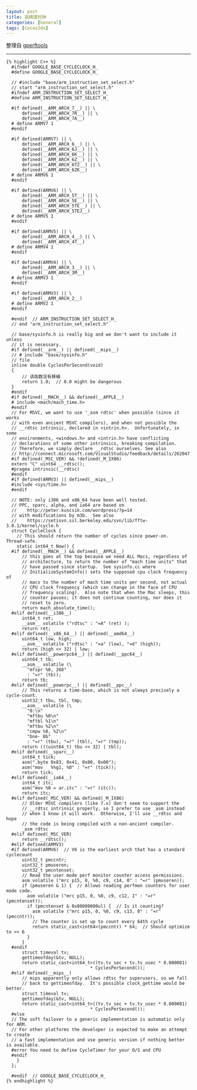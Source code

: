 ```yaml
---
layout: post
title: 高精度时钟
categories: [General]
tags: [Cocos2dx]
---
```


整理自 [gperftools](http://code.google.com/p/gperftools/)

----------
	
	{% highlight C++ %}
	  #ifndef GOOGLE_BASE_CYCLECLOCK_H_
	  #define GOOGLE_BASE_CYCLECLOCK_H_
	
	  // #include "base/arm_instruction_set_select.h"
	  // start "arm_instruction_set_select.h"
	  #ifndef ARM_INSTRUCTION_SET_SELECT_H_
	  #define ARM_INSTRUCTION_SET_SELECT_H_
	
	  #if defined(__ARM_ARCH_7__) || \
	      defined(__ARM_ARCH_7R__) || \
	      defined(__ARM_ARCH_7A__)
	  # define ARMV7 1
	  #endif
	
	  #if defined(ARMV7) || \
	      defined(__ARM_ARCH_6__) || \
	      defined(__ARM_ARCH_6J__) || \
	      defined(__ARM_ARCH_6K__) || \
	      defined(__ARM_ARCH_6Z__) || \
	      defined(__ARM_ARCH_6T2__) || \
	      defined(__ARM_ARCH_6ZK__)
	  # define ARMV6 1
	  #endif
	
	  #if defined(ARMV6) || \
	      defined(__ARM_ARCH_5T__) || \
	      defined(__ARM_ARCH_5E__) || \
	      defined(__ARM_ARCH_5TE__) || \
	      defined(__ARM_ARCH_5TEJ__)
	  # define ARMV5 1
	  #endif
	
	  #if defined(ARMV5) || \
	      defined(__ARM_ARCH_4__) || \
	      defined(__ARM_ARCH_4T__)
	  # define ARMV4 1
	  #endif
	
	  #if defined(ARMV4) || \
	      defined(__ARM_ARCH_3__) || \
	      defined(__ARM_ARCH_3M__)
	  # define ARMV3 1
	  #endif
	
	  #if defined(ARMV3) || \
	      defined(__ARM_ARCH_2__)
	  # define ARMV2 1
	  #endif
	
	  #endif  // ARM_INSTRUCTION_SET_SELECT_H_
	  // end "arm_instruction_set_select.h"
	
	  // base/sysinfo.h is really big and we don't want to include it unless
	  // it is necessary.
	  #if defined(__arm__) || defined(__mips__)
	  // # include "base/sysinfo.h"
	  // file
	  inline double CyclesPerSecond(void)
	  {
	      // 该函数没有移植
	      return 1.0;  // 0.0 might be dangerous
	  }
	  #endif
	  #if defined(__MACH__) && defined(__APPLE__)
	  # include <mach/mach_time.h>
	  #endif
	  // For MSVC, we want to use '_asm rdtsc' when possible (since it works
	  // with even ancient MSVC compilers), and when not possible the
	  // __rdtsc intrinsic, declared in <intrin.h>.  Unfortunately, in some
	  // environments, <windows.h> and <intrin.h> have conflicting
	  // declarations of some other intrinsics, breaking compilation.
	  // Therefore, we simply declare __rdtsc ourselves. See also
	  // http://connect.microsoft.com/VisualStudio/feedback/details/262047
	  #if defined(_MSC_VER) && !defined(_M_IX86)
	  extern "C" uint64 __rdtsc();
	  #pragma intrinsic(__rdtsc)
	  #endif
	  #if defined(ARMV3) || defined(__mips__)
	  #include <sys/time.h>
	  #endif
	
	  // NOTE: only i386 and x86_64 have been well tested.
	  // PPC, sparc, alpha, and ia64 are based on
	  //    http://peter.kuscsik.com/wordpress/?p=14
	  // with modifications by m3b.  See also
	  //    https://setisvn.ssl.berkeley.edu/svn/lib/fftw-3.0.1/kernel/cycle.h
	  struct CycleClock {
	    // This should return the number of cycles since power-on.  Thread-safe.
	    static int64_t Now() {
	  #if defined(__MACH__) && defined(__APPLE__)
	      // this goes at the top because we need ALL Macs, regardless of
	      // architecture, to return the number of "mach time units" that
	      // have passed since startup.  See sysinfo.cc where
	      // InitializeSystemInfo() sets the supposed cpu clock frequency of
	      // macs to the number of mach time units per second, not actual
	      // CPU clock frequency (which can change in the face of CPU
	      // frequency scaling).  Also note that when the Mac sleeps, this
	      // counter pauses; it does not continue counting, nor does it
	      // reset to zero.
	      return mach_absolute_time();
	  #elif defined(__i386__)
	      int64_t ret;
	      __asm__ volatile ("rdtsc" : "=A" (ret) );
	      return ret;
	  #elif defined(__x86_64__) || defined(__amd64__)
	      uint64_t low, high;
	      __asm__ volatile ("rdtsc" : "=a" (low), "=d" (high));
	      return (high << 32) | low;
	  #elif defined(__powerpc64__) || defined(__ppc64__)
	      uint64_t tb;
	      __asm__ volatile (\
	        "mfspr %0, 268"
	        : "=r" (tb));
	      return tb;
	  #elif defined(__powerpc__) || defined(__ppc__)
	      // This returns a time-base, which is not always precisely a cycle-count.
	      uint32_t tbu, tbl, tmp;
	      __asm__ volatile (\
	        "0:\n"
	        "mftbu %0\n"
	        "mftbl %1\n"
	        "mftbu %2\n"
	        "cmpw %0, %2\n"
	        "bne- 0b"
	        : "=r" (tbu), "=r" (tbl), "=r" (tmp));
	      return (((uint64_t) tbu << 32) | tbl);
	  #elif defined(__sparc__)
	      int64_t tick;
	      asm(".byte 0x83, 0x41, 0x00, 0x00");
	      asm("mov   %%g1, %0" : "=r" (tick));
	      return tick;
	  #elif defined(__ia64__)
	      int64_t itc;
	      asm("mov %0 = ar.itc" : "=r" (itc));
	      return itc;
	  #elif defined(_MSC_VER) && defined(_M_IX86)
	      // Older MSVC compilers (like 7.x) don't seem to support the
	      // __rdtsc intrinsic properly, so I prefer to use _asm instead
	      // when I know it will work.  Otherwise, I'll use __rdtsc and hope
	      // the code is being compiled with a non-ancient compiler.
	      _asm rdtsc
	  #elif defined(_MSC_VER)
	      return __rdtsc();
	  #elif defined(ARMV3)
	  #if defined(ARMV6)  // V6 is the earliest arch that has a standard cyclecount
	      uint32_t pmccntr;
	      uint32_t pmuseren;
	      uint32_t pmcntenset;
	      // Read the user mode perf monitor counter access permissions.
	      asm volatile ("mrc p15, 0, %0, c9, c14, 0" : "=r" (pmuseren));
	      if (pmuseren & 1) {  // Allows reading perfmon counters for user mode code.
	        asm volatile ("mrc p15, 0, %0, c9, c12, 1" : "=r" (pmcntenset));
	        if (pmcntenset & 0x80000000ul) {  // Is it counting?
	          asm volatile ("mrc p15, 0, %0, c9, c13, 0" : "=r" (pmccntr));
	          // The counter is set up to count every 64th cycle
	          return static_cast<int64>(pmccntr) * 64;  // Should optimize to << 6
	        }
	      }
	  #endif
	      struct timeval tv;
	      gettimeofday(&tv, NULL);
	      return static_cast<int64_t>((tv.tv_sec + tv.tv_usec * 0.000001)
	                                * CyclesPerSecond());
	  #elif defined(__mips__)
	      // mips apparently only allows rdtsc for superusers, so we fall
	      // back to gettimeofday.  It's possible clock_gettime would be better.
	      struct timeval tv;
	      gettimeofday(&tv, NULL);
	      return static_cast<int64_t>((tv.tv_sec + tv.tv_usec * 0.000001)
	                                * CyclesPerSecond());
	  #else
	  // The soft failover to a generic implementation is automatic only for ARM.
	  // For other platforms the developer is expected to make an attempt to create
	  // a fast implementation and use generic version if nothing better is available.
	  #error You need to define CycleTimer for your O/S and CPU
	  #endif
	    }
	  };
	
	  #endif  // GOOGLE_BASE_CYCLECLOCK_H_
	{% endhighlight %}

	
